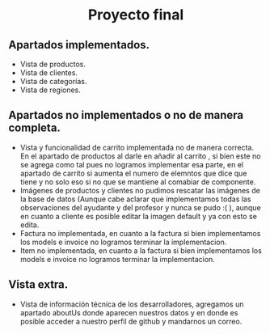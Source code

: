 <h1 align="center"> Proyecto final </h1>

<h2> Apartados implementados. </h2>
<ul>
  <li> Vista de productos.</li>
  <li> Vista de clientes. </li>
  <li> Vista de categorías. </li>
  <li> Vista de regiones. </li>
</ul>

<h2> Apartados no implementados o no de manera completa. </h2>
<ul>
    <li> Vista y funcionalidad de carrito implementada no de manera correcta.
         En el apartado de productos al darle en añadir al carrito , si bien este no se agrega como tal pues no logramos implementar esa parte, en el apartado de carrito si aumenta el numero de elemntos que dice que tiene y no solo eso si no que se mantiene al comabiar de componente. </li>
    <li> Imágenes de productos y clientes no pudimos rescatar las imágenes de la base de datos (Aunque cabe aclarar que implementamos todas las observaciones del ayudante y del profesor y nunca se pudo :( ), aunque en cuanto a cliente es posible editar la imagen default y ya con esto se edita.</li>
    <li> Factura no implementada, en cuanto a la factura si bien implementamos los models e invoice no logramos terminar la implementacion. </li>
    <li> Item no implementada, en cuanto a la factura si bien implementamos los models e invoice no logramos terminar la implementacion. </li>
</ul>

<h2> Vista extra. </h2>
<ul>
    <li> Vista de información técnica de los desarrolladores, agregamos un apartado aboutUs donde aparecen nuestros datos y en donde es posible acceder a nuestro perfil de github y mandarnos un correo.</li>
</ul>


